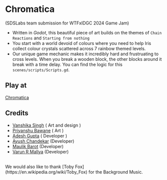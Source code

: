 # Chromatica 
(SDSLabs team submission for WTFxIDGC 2024 Game Jam)
- Written in *Godot*, this beautiful piece of art builds on the themes of `Chain Reactions` and `Starting from nothing`
- You start with a world devoid of colours where you need to help Iris collect colour crystals scattered across 7 rainbow themed levels.
- Our unique game mechanic makes it incredibly hard and frustruating to cross levels. When you break a wooden block, the other blocks around it break with a time delay. You can find the logic for this `scenes/scripts/Scripts.gd`.

## Play at
[Chromatica](https://varunrmallya.itch.io/chromaticaweb)

## Credits
- [Vanshika Singh](https://www.linkedin.com/in/vanshika-singh-85173428a/) ( Art and design ) 
- [Priyanshu Bawane](https://www.linkedin.com/in/priyanshu-bawane-bb265b281/) ( Art )
- [Adesh Gupta](https://www.linkedin.com/in/adesh-g/) ( Developer )
- [Ayush Chandekar](https://www.linkedin.com/in/ayush-chandekar-721316201/) (Developer)
- [Maulik Barot](https://www.linkedin.com/in/maulik-barot-3855622a6/) (Developer)
- [Varun R Mallya](https://www.linkedin.com/in/varun-r-mallya-973b81141/) (Developer)
<br>
We would also like to thank [Toby Fox](https://en.wikipedia.org/wiki/Toby_Fox) for the Background Music.
